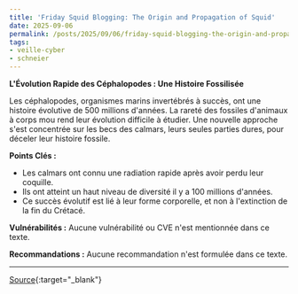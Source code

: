 ```yaml
---
title: 'Friday Squid Blogging: The Origin and Propagation of Squid'
date: 2025-09-06
permalink: /posts/2025/09/06/friday-squid-blogging-the-origin-and-propagation-of-squid/
tags:
- veille-cyber
- schneier
---
```

**L'Évolution Rapide des Céphalopodes : Une Histoire Fossilisée**

Les céphalopodes, organismes marins invertébrés à succès, ont une histoire évolutive de 500 millions d'années. La rareté des fossiles d'animaux à corps mou rend leur évolution difficile à étudier. Une nouvelle approche s'est concentrée sur les becs des calmars, leurs seules parties dures, pour déceler leur histoire fossile.

**Points Clés :**

*   Les calmars ont connu une radiation rapide après avoir perdu leur coquille.
*   Ils ont atteint un haut niveau de diversité il y a 100 millions d'années.
*   Ce succès évolutif est lié à leur forme corporelle, et non à l'extinction de la fin du Crétacé.

**Vulnérabilités :**
Aucune vulnérabilité ou CVE n'est mentionnée dans ce texte.

**Recommandations :**
Aucune recommandation n'est formulée dans ce texte.

---
[Source](https://www.schneier.com/blog/archives/2025/09/friday-squid-blogging-the-origin-and-propagation-of-squid.html){:target="_blank"}
